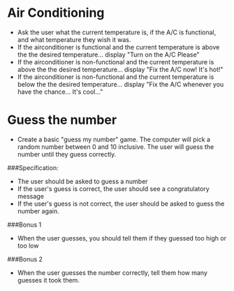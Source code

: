 # Air Conditioning

- Ask the user what the current temperature is, if the A/C is functional, and what temperature they wish it was.
- If the airconditioner is functional and the current temperature is above the the desired temperature... display "Turn on the A/C Please"
- If the airconditioner is non-functional and the current temperature is above the the desired temperature... display "Fix the A/C now!  It's hot!"
- If the airconditioner is non-functional and the current temperature is below the the desired temperature... display "Fix the A/C whenever you have the chance...  It's cool..."

# Guess the number

- Create a basic "guess my number" game.  The computer will pick a random number between 0 and 10 inclusive.  The user will guess the number until they guess correctly.

###Specification:
- The user should be asked to guess a number
- If the user's guess is correct, the user should see a congratulatory message
- If the user's guess is not correct, the user should be asked to guess the number again.

###Bonus 1
- When the user guesses, you should tell them if they guessed too high or too low

###Bonus 2
- When the user guesses the number correctly, tell them how many guesses it took them.